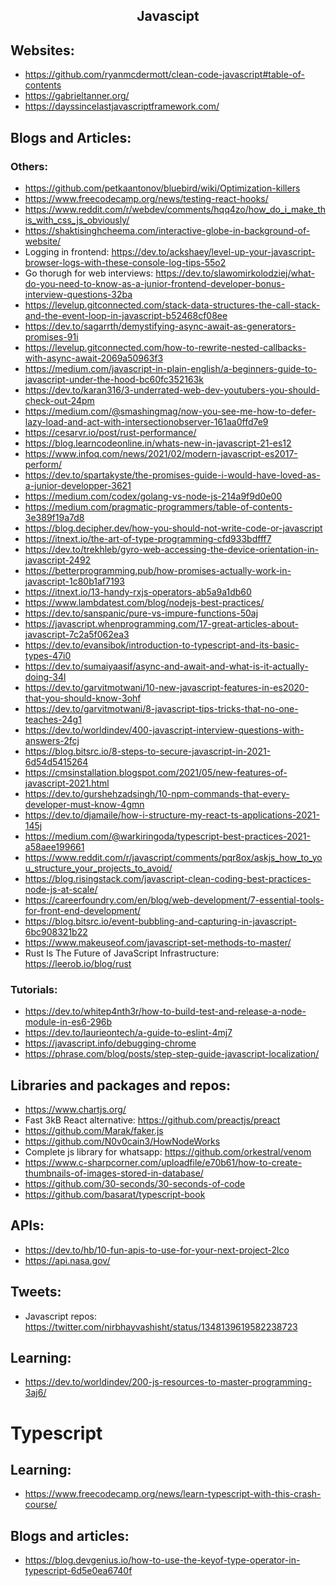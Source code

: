 <h2 align="center">Javascipt</h2>

## Websites:

- https://github.com/ryanmcdermott/clean-code-javascript#table-of-contents
- https://gabrieltanner.org/
- https://dayssincelastjavascriptframework.com/

## Blogs and Articles:

### Others:

- https://github.com/petkaantonov/bluebird/wiki/Optimization-killers
- https://www.freecodecamp.org/news/testing-react-hooks/
- https://www.reddit.com/r/webdev/comments/hqq4zo/how_do_i_make_this_with_css_js_obviously/
- https://shaktisinghcheema.com/interactive-globe-in-background-of-website/
- Logging in frontend: https://dev.to/ackshaey/level-up-your-javascript-browser-logs-with-these-console-log-tips-55o2
- Go thorugh for web interviews: https://dev.to/slawomirkolodziej/what-do-you-need-to-know-as-a-junior-frontend-developer-bonus-interview-questions-32ba
- https://levelup.gitconnected.com/stack-data-structures-the-call-stack-and-the-event-loop-in-javascript-b52468cf08ee
- https://dev.to/sagarrth/demystifying-async-await-as-generators-promises-91i
- https://levelup.gitconnected.com/how-to-rewrite-nested-callbacks-with-async-await-2069a50963f3
- https://medium.com/javascript-in-plain-english/a-beginners-guide-to-javascript-under-the-hood-bc60fc352163k
- https://dev.to/karan316/3-underrated-web-dev-youtubers-you-should-check-out-24pm
- https://medium.com/@smashingmag/now-you-see-me-how-to-defer-lazy-load-and-act-with-intersectionobserver-161aa0ffd7e9
- https://cesarvr.io/post/rust-performance/
- https://blog.learncodeonline.in/whats-new-in-javascript-21-es12
- https://www.infoq.com/news/2021/02/modern-javascript-es2017-perform/
- https://dev.to/spartakyste/the-promises-guide-i-would-have-loved-as-a-junior-developper-3621
- https://medium.com/codex/golang-vs-node-js-214a9f9d0e00
- https://medium.com/pragmatic-programmers/table-of-contents-3e389f19a7d8
- https://blog.decipher.dev/how-you-should-not-write-code-or-javascript
- https://itnext.io/the-art-of-type-programming-cfd933bdfff7
- https://dev.to/trekhleb/gyro-web-accessing-the-device-orientation-in-javascript-2492
- https://betterprogramming.pub/how-promises-actually-work-in-javascript-1c80b1af7193
- https://itnext.io/13-handy-rxjs-operators-ab5a9a1db60
- https://www.lambdatest.com/blog/nodejs-best-practices/
- https://dev.to/sanspanic/pure-vs-impure-functions-50aj
- https://javascript.whenprogramming.com/17-great-articles-about-javascript-7c2a5f062ea3
- https://dev.to/evansibok/introduction-to-typescript-and-its-basic-types-47i0
- https://dev.to/sumaiyaasif/async-and-await-and-what-is-it-actually-doing-34l
- https://dev.to/garvitmotwani/10-new-javascript-features-in-es2020-that-you-should-know-3ohf
- https://dev.to/garvitmotwani/8-javascript-tips-tricks-that-no-one-teaches-24g1
- https://dev.to/worldindev/400-javascript-interview-questions-with-answers-2fcj
- https://blog.bitsrc.io/8-steps-to-secure-javascript-in-2021-6d54d5415264
- https://cmsinstallation.blogspot.com/2021/05/new-features-of-javascript-2021.html
- https://dev.to/gurshehzadsingh/10-npm-commands-that-every-developer-must-know-4gmn
- https://dev.to/djamaile/how-i-structure-my-react-ts-applications-2021-145j
- https://medium.com/@warkiringoda/typescript-best-practices-2021-a58aee199661
- https://www.reddit.com/r/javascript/comments/pqr8ox/askjs_how_to_you_structure_your_projects_to_avoid/
- https://blog.risingstack.com/javascript-clean-coding-best-practices-node-js-at-scale/
- https://careerfoundry.com/en/blog/web-development/7-essential-tools-for-front-end-development/
- https://blog.bitsrc.io/event-bubbling-and-capturing-in-javascript-6bc908321b22
- https://www.makeuseof.com/javascript-set-methods-to-master/
- Rust Is The Future of JavaScript Infrastructure: https://leerob.io/blog/rust

### Tutorials:

- https://dev.to/whitep4nth3r/how-to-build-test-and-release-a-node-module-in-es6-296b
- https://dev.to/laurieontech/a-guide-to-eslint-4mj7
- https://javascript.info/debugging-chrome
- https://phrase.com/blog/posts/step-step-guide-javascript-localization/

## Libraries and packages and repos:

- https://www.chartjs.org/
- Fast 3kB React alternative: https://github.com/preactjs/preact
- https://github.com/Marak/faker.js
- https://github.com/N0v0cain3/HowNodeWorks
- Complete js library for whatsapp: https://github.com/orkestral/venom
- https://www.c-sharpcorner.com/uploadfile/e70b61/how-to-create-thumbnails-of-images-stored-in-database/
- https://github.com/30-seconds/30-seconds-of-code
- https://github.com/basarat/typescript-book

## APIs:

- https://dev.to/hb/10-fun-apis-to-use-for-your-next-project-2lco
- https://api.nasa.gov/

## Tweets:

- Javascript repos: https://twitter.com/nirbhayvashisht/status/1348139619582238723

## Learning:

- https://dev.to/worldindev/200-js-resources-to-master-programming-3aj6/

# Typescript

## Learning:

- https://www.freecodecamp.org/news/learn-typescript-with-this-crash-course/

## Blogs and articles:

- https://blog.devgenius.io/how-to-use-the-keyof-type-operator-in-typescript-6d5e0ea6740f
